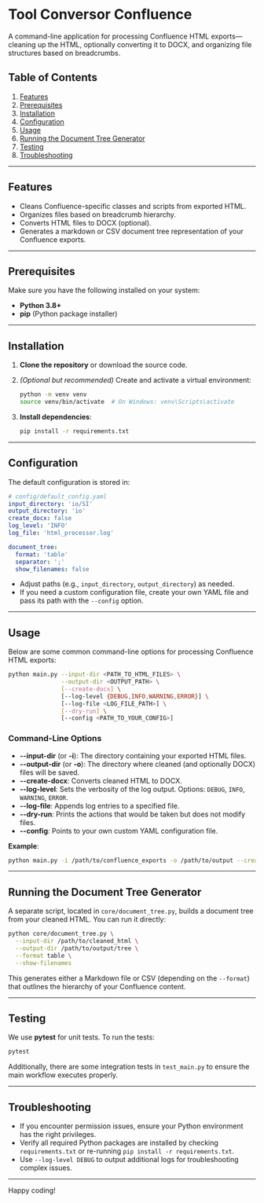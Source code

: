 # Tool Conversor Confluence

A command-line application for processing Confluence HTML exports—cleaning up the HTML, optionally converting it to DOCX, and organizing file structures based on breadcrumbs.

## Table of Contents

1. [Features](#features)  
2. [Prerequisites](#prerequisites)  
3. [Installation](#installation)  
4. [Configuration](#configuration)  
5. [Usage](#usage)  
6. [Running the Document Tree Generator](#running-the-document-tree-generator)  
7. [Testing](#testing)  
8. [Troubleshooting](#troubleshooting)

---

## Features

* Cleans Confluence-specific classes and scripts from exported HTML.  
* Organizes files based on breadcrumb hierarchy.  
* Converts HTML files to DOCX (optional).  
* Generates a markdown or CSV document tree representation of your Confluence exports.

---

## Prerequisites

Make sure you have the following installed on your system:

* **Python 3.8+**  
* **pip** (Python package installer)

---

## Installation

1. **Clone the repository** or download the source code.  
2. *(Optional but recommended)* Create and activate a virtual environment:

   ```bash
   python -m venv venv
   source venv/bin/activate  # On Windows: venv\Scripts\activate
   ```

3. **Install dependencies**:

   ```bash
   pip install -r requirements.txt
   ```

---

## Configuration

The default configuration is stored in:

```yaml
# config/default_config.yaml
input_directory: 'io/SI'
output_directory: 'io'
create_docx: false
log_level: 'INFO'
log_file: 'html_processor.log'

document_tree:
  format: 'table'
  separator: ';'
  show_filenames: false
```

* Adjust paths (e.g., `input_directory`, `output_directory`) as needed.  
* If you need a custom configuration file, create your own YAML file and pass its path with the `--config` option.

---

## Usage

Below are some common command-line options for processing Confluence HTML exports:

```bash
python main.py --input-dir <PATH_TO_HTML_FILES> \
               --output-dir <OUTPUT_PATH> \
               [--create-docx] \
               [--log-level {DEBUG,INFO,WARNING,ERROR}] \
               [--log-file <LOG_FILE_PATH>] \
               [--dry-run] \
               [--config <PATH_TO_YOUR_CONFIG>]
```

### Command-Line Options

* **--input-dir** (or **-i**): The directory containing your exported HTML files.  
* **--output-dir** (or **-o**): The directory where cleaned (and optionally DOCX) files will be saved.  
* **--create-docx**: Converts cleaned HTML to DOCX.  
* **--log-level**: Sets the verbosity of the log output. Options: `DEBUG`, `INFO`, `WARNING`, `ERROR`.  
* **--log-file**: Appends log entries to a specified file.  
* **--dry-run**: Prints the actions that would be taken but does not modify files.  
* **--config**: Points to your own custom YAML configuration file.

**Example**:

```bash
python main.py -i /path/to/confluence_exports -o /path/to/output --create-docx
```

---

## Running the Document Tree Generator

A separate script, located in `core/document_tree.py`, builds a document tree from your cleaned HTML. You can run it directly:

```bash
python core/document_tree.py \
  --input-dir /path/to/cleaned_html \
  --output-dir /path/to/output/tree \
  --format table \
  --show-filenames
```

This generates either a Markdown file or CSV (depending on the `--format`) that outlines the hierarchy of your Confluence content.

---

## Testing

We use **pytest** for unit tests. To run the tests:

```bash
pytest
```

Additionally, there are some integration tests in `test_main.py` to ensure the main workflow executes properly.

---

## Troubleshooting

* If you encounter permission issues, ensure your Python environment has the right privileges.  
* Verify all required Python packages are installed by checking `requirements.txt` or re-running `pip install -r requirements.txt`.  
* Use `--log-level DEBUG` to output additional logs for troubleshooting complex issues.

---

Happy coding!
